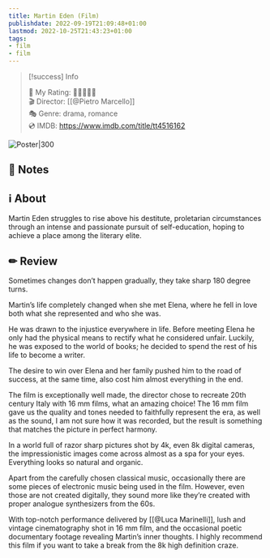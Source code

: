 ```yaml
---
title: Martin Eden (Film)
publishdate: 2022-09-19T21:09:48+01:00
lastmod: 2022-10-25T21:43:23+01:00
tags: 
- film
- film
---
```






> [!success] Info 
 > 
 > 🤔 My Rating: 💚💚💚💚🖤 <br> 🎬 Director: [[@Pietro Marcello]] <br> 🎭 Genre: drama, romance <br> 💿 IMDB: https://www.imdb.com/title/tt4516162 <br> 

![Poster|300](https://m.media-amazon.com/images/M/MV5BM2NlYzg4ZDYtYjAwMC00YmZmLWFhMzYtNTBhNDIwMTRlYTQ1XkEyXkFqcGdeQXVyMjI3NDAyNg@@._V1_SX300.jpg)



## 📝 Notes





## ℹ️ About



Martin Eden struggles to rise above his destitute, proletarian circumstances through an intense and passionate pursuit of self-education, hoping to achieve a place among the literary elite.



## ✏ Review



Sometimes changes don’t happen gradually, they take sharp 180 degree turns.



Martin’s life completely changed when she met Elena, where he fell in love both what she represented and who she was.



He was drawn to the injustice everywhere in life. Before meeting Elena he only had the physical means to rectify what he considered unfair. Luckily, he was exposed to the world of books; he decided to spend the rest of his life to become a writer.



The desire to win over Elena and her family pushed him to the road of success, at the same time, also cost him almost everything in the end. 



The film is exceptionally well made, the director chose to recreate 20th century Italy with 16 mm films, what an amazing choice! The 16 mm film gave us the quality and tones needed to faithfully represent the era, as well as the sound, I am not sure how it was recorded, but the result is something that matches the picture in perfect harmony.



In a world full of razor sharp pictures shot by 4k, even 8k digital cameras, the impressionistic images come across almost as a spa for your eyes. Everything looks so natural and organic.



Apart from the carefully chosen classical music, occasionally there are some pieces of electronic music being used in the film. However, even those are not created digitally, they sound more like they’re created with proper analogue synthesizers from the 60s.



With top-notch performance delivered by [[@Luca Marinelli]], lush and vintage cinematography shot in 16 mm film, and the occasional poetic documentary footage revealing Martin’s inner thoughts. I highly recommend this film if you want to take a break from the 8k high definition craze.



